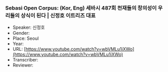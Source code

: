 ### Sebasi Open Corpus: (Kor, Eng) 세바시 487회 천재들의 창의성이 우리들의 상식이 된다 | 신정호 이트리즈 대표

- Speaker: 신정호
- Gender: 
- Place: Seoul
- Year: 
- URL: [https://www.youtube.com/watch?v=wbVMLu1iXWo](https://www.youtube.com/watch?v=wbVMLu1iXWo)
- Transcriber: 
- Reviewer: 


